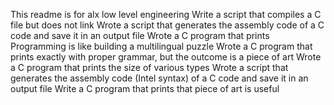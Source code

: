 This readme is for alx low level engineering
Write a script that compiles a C file but does not link
Wrote a script that generates the assembly code of a C code and save it in an output file
Wrote a C program that prints Programming is like building a multilingual puzzle
Wrote a C program that prints exactly with proper grammar, but the outcome is a piece of art
Wrote a C program that prints the size of various types
Wrote a script that generates the assembly code (Intel syntax) of a C code and save it in an output file
Write a C program that prints that piece of art is useful
